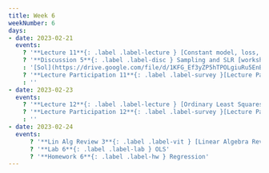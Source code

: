 ```yaml
---
title: Week 6
weekNumber: 6
days:
- date: 2023-02-21
  events:
    ? '**Lecture 11**{: .label .label-lecture } [Constant model, loss, and transformations](lecture/lec11)'
    ? '**Discussion 5**{: .label .label-disc } Sampling and SLR [worksheet](https://drive.google.com/file/d/1xQsDeTCwyCBbk9yhbxtWAlUXd73GCqTP/view?usp=sharing), [notebook](https://data100.datahub.berkeley.edu/hub/user-redirect/git-pull?repo=https%3A%2F%2Fgithub.com%2FDS-100%2Fsp23&branch=main&urlpath=lab%2Ftree%2Fsp23%2Fdisc%2Fdisc05%2Fdisc05_coding_excercises.ipynb)' 
    : '[Sol](https://drive.google.com/file/d/1KFG_Ef3yZP5hTPOLgiuRu5EnBcMc5fN5/view?usp=sharing), [Notebook Sol](https://data100.datahub.berkeley.edu/hub/user-redirect/git-pull?repo=https%3A%2F%2Fgithub.com%2FDS-100%2Fsp23&branch=main&urlpath=lab%2Ftree%2Fsp23%2Fdisc%2Fdisc05%2Fdisc05_coding_excercise_solutions.ipynb)'
    ? '**Lecture Participation 11**{: .label .label-survey }[Lecture Participation 11](https://app.sli.do/event/bqLGGdZiWp8vkYqNNE3S6A/embed/polls/82de6d6f-f628-4096-b44e-f10a0c38337f)'
    : ''
- date: 2023-02-23
  events:
    ? '**Lecture 12**{: .label .label-lecture } [Ordinary Least Squares (Multiple Linear Regression)](lecture/lec12)'
    ? '**Lecture Participation 12**{: .label .label-survey }[Lecture Participation 12](https://app.sli.do/event/8tkHU6AqfxoLtqYYknVT3W/embed/polls/df29dc2d-c00e-4c91-a009-b8f4399ebdf4)'
    : ''
- date: 2023-02-24
  events:
      ? '**Lin Alg Review 3**{: .label .label-vit } [Linear Algebra Review #3](https://edstem.org/us/courses/33744/discussion/2627925)'
      ? '**Lab 6**{: .label .label-lab } OLS'
      ? '**Homework 6**{: .label .label-hw } Regression'
---
```

